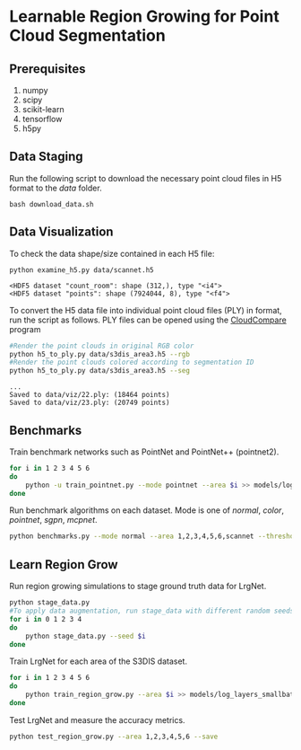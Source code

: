 # Learnable Region Growing for Point Cloud Segmentation

## Prerequisites

1. numpy
2. scipy
3. scikit-learn
4. tensorflow
5. h5py

## Data Staging

Run the following script to download the necessary point cloud files in H5 format to the *data* folder.

```
bash download_data.sh
```

## Data Visualization

To check the data shape/size contained in each H5 file:

```
python examine_h5.py data/scannet.h5
```

```
<HDF5 dataset "count_room": shape (312,), type "<i4">
<HDF5 dataset "points": shape (7924044, 8), type "<f4">
```

To convert the H5 data file into individual point cloud files (PLY) in format, run the script as follows.
PLY files can be opened using the [CloudCompare](https://www.danielgm.net/cc/) program

```bash
#Render the point clouds in original RGB color
python h5_to_ply.py data/s3dis_area3.h5 --rgb
#Render the point clouds colored according to segmentation ID
python h5_to_ply.py data/s3dis_area3.h5 --seg
```

```
...
Saved to data/viz/22.ply: (18464 points)
Saved to data/viz/23.ply: (20749 points)
```

## Benchmarks

Train benchmark networks such as PointNet and PointNet++ (pointnet2).
```bash
for i in 1 2 3 4 5 6
do
	python -u train_pointnet.py --mode pointnet --area $i >> models/log_pointnet_model$i.txt
done
```

Run benchmark algorithms on each dataset. Mode is one of *normal*, *color*, *pointnet*, *sgpn*, *mcpnet*.

```bash
python benchmarks.py --mode normal --area 1,2,3,4,5,6,scannet --threshold 0.99 --save
```

## Learn Region Grow

Run region growing simulations to stage ground truth data for LrgNet.

```bash
python stage_data.py
#To apply data augmentation, run stage_data with different random seeds
for i in 0 1 2 3 4
do
	python stage_data.py --seed $i
done
```

Train LrgNet for each area of the S3DIS dataset.

```bash
for i in 1 2 3 4 5 6
do
	python train_region_grow.py --area $i >> models/log_layers_smallbatch$i.txt
done
```

Test LrgNet and measure the accuracy metrics.

```bash
python test_region_grow.py --area 1,2,3,4,5,6 --save
```


